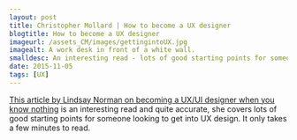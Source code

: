 ```yaml
---
layout: post
title: Christopher Mollard | How to become a UX designer
blogtitle: How to become a UX designer
imageurl: /assets_CM/images/gettingintoUX.jpg
imagealt: A work desk in front of a white wall.
smalldesc: An interesting read - lots of good starting points for someone looking to get into UX design.
date: 2015-11-05
tags: [UX]
---
```

<p>
<a target="_blank" href="https://www.linkedin.com/pulse/20140702131658-43610144-how-to-become-a-ux-ui-designer-without-design-school">This article by Lindsay Norman on  becoming a UX/UI designer when you know nothing</a> is an interesting read and quite accurate, she covers lots of good starting points for someone looking to get into UX design.  It only takes a few minutes to read.
</p>